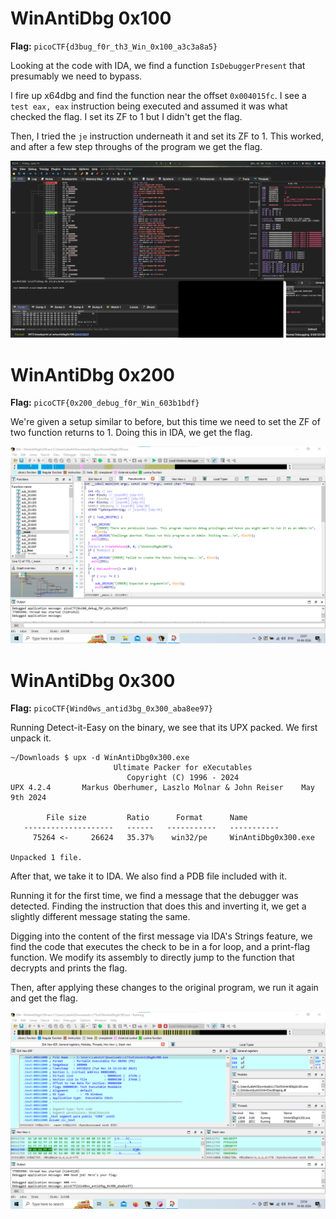 # WinAntiDbg 0x100

**Flag:** `picoCTF{d3bug_f0r_th3_Win_0x100_a3c3a8a5}`

Looking at the code with IDA, we find a function `IsDebuggerPresent` that presumably we need to bypass.

I fire up x64dbg and find the function near the offset `0x004015fc`. I see a `test eax, eax` instruction being executed and assumed it was what checked the flag. I set its ZF to 1 but I didn't get the flag.

Then, I tried the `je` instruction underneath it and set its ZF to 1. This worked, and after a few step throughs of the program we get the flag.

![win100flag](../../Images/windbg100.jpg)

# WinAntiDbg 0x200

**Flag:** `picoCTF{0x200_debug_f0r_Win_603b1bdf}`

We're given a setup similar to before, but this time we need to set the ZF of two function returns to 1. Doing this in IDA, we get the flag.

![win200flag](../../Images/windbg200.jpg)

# WinAntiDbg 0x300

**Flag:** `picoCTF{Wind0ws_antid3bg_0x300_aba8ee97}`

Running Detect-it-Easy on the binary, we see that its UPX packed. We first unpack it.

```
~/Downloads $ upx -d WinAntiDbg0x300.exe
                       Ultimate Packer for eXecutables
                          Copyright (C) 1996 - 2024
UPX 4.2.4       Markus Oberhumer, Laszlo Molnar & John Reiser    May 9th 2024

        File size         Ratio      Format      Name
   --------------------   ------   -----------   -----------
     75264 <-     26624   35.37%    win32/pe     WinAntiDbg0x300.exe

Unpacked 1 file.
```

After that, we take it to IDA. We also find a PDB file included with it.

Running it for the first time, we find a message that the debugger was detected. Finding the instruction that does this and inverting it, we get a slightly different message stating the same.

Digging into the content of the first message via IDA's Strings feature, we find the code that executes the check to be in a for loop, and a print-flag function. We modify its assembly to directly jump to the function that decrypts and prints the flag.

Then, after applying these changes to the original program, we run it again and get the flag.

![win300flag](../../Images/windbg300.jpg)

